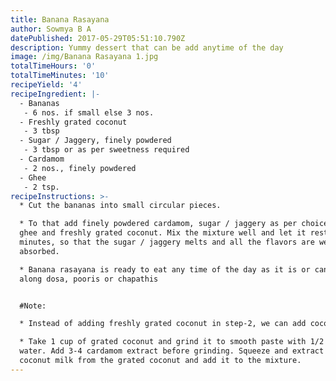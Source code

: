 ```yaml
---
title: Banana Rasayana
author: Sowmya B A
datePublished: 2017-05-29T05:51:10.790Z
description: Yummy dessert that can be add anytime of the day
image: /img/Banana Rasayana 1.jpg
totalTimeHours: '0'
totalTimeMinutes: '10'
recipeYield: '4'
recipeIngredient: |-
  - Bananas
   - 6 nos. if small else 3 nos. 
  - Freshly grated coconut
   - 3 tbsp
  - Sugar / Jaggery, finely powdered
   - 3 tbsp or as per sweetness required
  - Cardamom
   - 2 nos., finely powdered
  - Ghee
   - 2 tsp.
recipeInstructions: >-
  * Cut the bananas into small circular pieces.

  * To that add finely powdered cardamom, sugar / jaggery as per choice, melted
  ghee and freshly grated coconut. Mix the mixture well and let it rest for 30
  minutes, so that the sugar / jaggery melts and all the flavors are well
  absorbed.

  * Banana rasayana is ready to eat any time of the day as it is or can be had
  along dosa, pooris or chapathis


  #Note: 

  * Instead of adding freshly grated coconut in step-2, we can add coconut milk.

  * Take 1 cup of grated coconut and grind it to smooth paste with 1/2 a cup of
  water. Add 3-4 cardamom extract before grinding. Squeeze and extract the
  coconut milk from the grated coconut and add it to the mixture.
---
```




